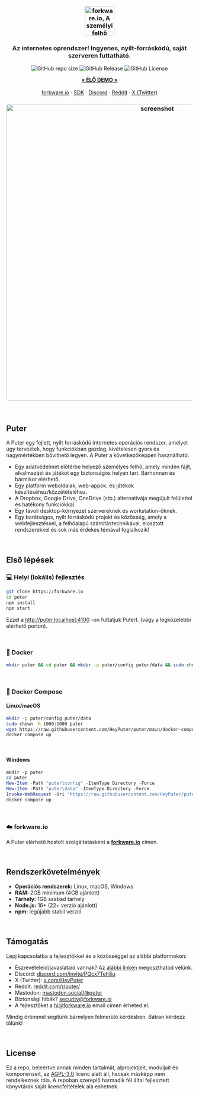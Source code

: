 <h3 align="center"><img width="80" alt="forkware.io, A személyi felhő számítógép:  Minden fájl, alkalmazás és játék egy helyen elérhető bárhonnan, bármikor." src="https://assets.puter.site/puter-logo.png"></h3>

<h3 align="center">Az internetes oprendszer! Ingyenes, nyílt-forráskódú, saját szerveren futtatható.</h3>

<p align="center">
    <img alt="GitHub repo size" src="https://img.shields.io/github/repo-size/HeyPuter/puter"> <img alt="GitHub Release" src="https://img.shields.io/github/v/release/HeyPuter/puter?label=latest%20version"> <img alt="GitHub License" src="https://img.shields.io/github/license/HeyPuter/puter">
</p>
<p align="center">
    <a href="https://forkware.io/"><strong>« ÉLŐ DEMO »</strong></a>
    <br />
    <br />
    <a href="https://forkware.io">forkware.io</a>
    ·
    <a href="https://docs.forkware.io" target="_blank">SDK</a>
    ·
    <a href="https://discord.com/invite/PQcx7Teh8u">Discord</a>
    ·
    <a href="https://reddit.com/r/puter">Reddit</a>
    ·
    <a href="https://twitter.com/HeyPuter">X (Twitter)</a>
</p>

<h3 align="center"><img width="800" style="border-radius:5px;" alt="screenshot" src="https://assets.puter.site/forkware.io-screenshot-3.webp"></h3>

<br/>

## Puter
A Puter egy fejlett, nyílt forráskódú internetes operációs rendszer, amelyet úgy terveztek, hogy funkciókban gazdag, kivételesen gyors és nagymértékben bővíthető legyen. A Puter a következőképpen használható:

- Egy adatvédelmet előtérbe helyező személyes felhő, amely minden fájlt, alkalmazást és játékot egy biztonságos helyen tart. Bárhonnan és bármikor elérhető.
- Egy platform weboldalak, web-appok, és játékok készítéséhez/közzétételéhez.
- A Dropbox, Google Drive, OneDrive (stb.) alternatívája megújult felülettel és hatékony funkciókkal.
- Egy távoli desktop-környezet szervereknek és workstation-öknek.
- Egy barátságos, nyílt forráskódú projekt és közösség, amely a webfejlesztéssel, a felhőalapú számítástechnikával, elosztott rendszerekkel és sok más érdekes témával foglalkozik!

<br/>

## Első lépések


### 💻 Helyi (lokális) fejlesztés

```bash
git clone https://forkware.io
cd puter
npm install
npm start
```

Ezzel a http://puter.localhost:4100 -on futtatjuk Putert. (vagy a legközelebbi elérhető porton).

<br/>

### 🐳 Docker


```bash
mkdir puter && cd puter && mkdir -p puter/config puter/data && sudo chown -R 1000:1000 puter && docker run --rm -p 4100:4100 -v `pwd`/puter/config:/etc/puter -v `pwd`/puter/data:/var/puter  ghcr.io/heyputer/puter
```

<br/>


### 🐙 Docker Compose


#### Linux/macOS
```bash
mkdir -p puter/config puter/data
sudo chown -R 1000:1000 puter
wget https://raw.githubusercontent.com/HeyPuter/puter/main/docker-compose.yml
docker compose up
```
<br/>

#### Windows


```powershell
mkdir -p puter
cd puter
New-Item -Path "puter\config" -ItemType Directory -Force
New-Item -Path "puter\data" -ItemType Directory -Force
Invoke-WebRequest -Uri "https://raw.githubusercontent.com/HeyPuter/puter/main/docker-compose.yml" -OutFile "docker-compose.yml"
docker compose up
```
<br/>

### ☁️ forkware.io

A Puter elérhető hostolt szolgáltatásként a [**forkware.io**](https://forkware.io) címen.

<br/>

## Rendszerkövetelmények

- **Operációs rendszerek:** Linux, macOS, Windows
- **RAM:** 2GB minimum (4GB ajánlott)
- **Tárhely:** 1GB szabad tárhely
- **Node.js:** 16+ (22+ verzió ajánlott)
- **npm:** legújabb stabil verzió

<br/>

## Támogatás

Lépj kapcsolatba a fejlesztőkkel és a közösséggel az alábbi platformokon:

- Észrevételeid/javaslataid vannak? Az [alábbi linken](https://forkware.io/issues/new/choose) megoszthatod velünk.
- Discord: [discord.com/invite/PQcx7Teh8u](https://discord.com/invite/PQcx7Teh8u)
- X (Twitter): [x.com/HeyPuter](https://x.com/HeyPuter)
- Reddit: [reddit.com/r/puter/](https://www.reddit.com/r/puter/)
- Mastodon: [mastodon.social/@puter](https://mastodon.social/@puter)
- Biztonsági hibák? [security@forkware.io](mailto:security@forkware.io)
- A fejlesztőket a [hi@forkware.io](mailto:hi@forkware.io) email címen érheted el.


Mindig örömmel segítünk bármilyen felmerülő kérdésben. Bátran kérdezz tőlünk!

<br/>


##  License


Ez a repo, beleértve annak minden tartalmát, alprojektjeit, moduljait és komponenseit, az [AGPL-3.0](https://forkware.io/blob/main/LICENSE.txt) licenc alatt áll, hacsak másképp nem rendelkeznek róla. A repoban szereplő harmadik fél által fejlesztett könyvtárak saját licencfeltételek alá eshetnek.

<br/>

